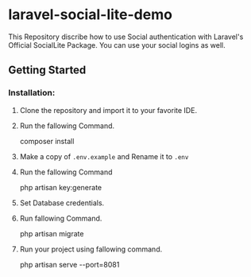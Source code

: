 
# laravel-social-lite-demo

This Repository discribe how to use Social authentication with Laravel's Official SocialLite Package. You can use your social logins as well.

 ## Getting Started

### Installation:

1. Clone the repository and import it to your favorite IDE.
2. Run the fallowing Command.
		

    composer install

3. Make a copy of `.env.example` and Rename it to `.env`
4. Run the fallowing Command
		

    php artisan key:generate

5. Set Database credentials.
6. Run fallowing Command.
		

    php artisan migrate

7. Run your project using fallowing command.
		

    php artisan serve --port=8081





